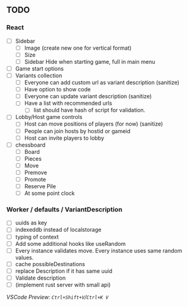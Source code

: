 ## TODO

### React

- [ ] Sidebar
  - [ ] Image (create new one for vertical format)
  - [ ] Size
  - [ ] Sidebar Hide when starting game, full in main menu
- [ ] Game start options
- [ ] Variants collection
  - [ ] Everyone can add custom url as variant description (sanitize)
  - [ ] Have option to show code 
  - [ ] Everyone can update variant description (sanitize)
  - [ ] Have a list with recommended urls
      - [ ] list should have hash of script for validation.
- [ ] Lobby/Host game controls
  - [ ] Host can move positions of players (for now) (sanitize)
  - [ ] People can join hosts by hostid or gameid
  - [ ] Host can invite players to lobby
- [ ] chessboard
  - [ ] Board
  - [ ] Pieces
  - [ ] Move
  - [ ] Premove
  - [ ] Promote
  - [ ] Reserve Pile
  - [ ] At some point clock

### Worker / defaults / VariantDescription

- [ ] uuids as key
- [ ] indexeddb instead of localstorage
- [ ] typing of context
- [ ] Add some additional hooks like useRandom
- [ ] Every instance validates move. Every instance uses same random values.
- [ ] cache possibleDestinations
- [ ] replace Description if it has same uuid
- [ ] Validate description
- [ ] (implement rust server with small api)

_VSCode Preview: `Ctrl+Shift+V`/`Ctrl+K V`_
